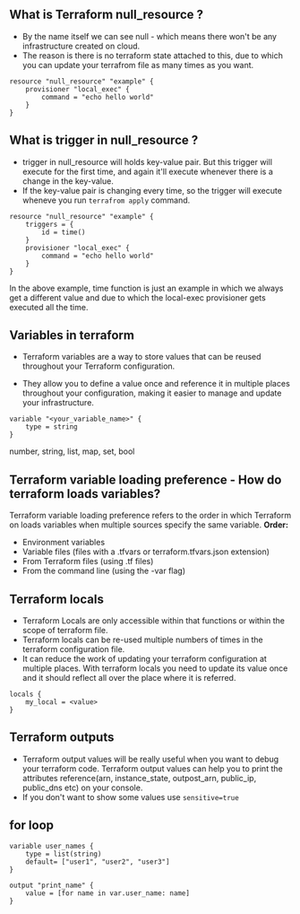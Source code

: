 ## What is Terraform null_resource ?

- By the name itself we can see null - which means there won't be any infrastructure created on cloud.
- The reason is there is no terraform state attached to this, due to which you can update your terrafrom file as many times as you want.

```
resource "null_resource" "example" {
    provisioner "local_exec" {
        command = "echo hello world"
    }
}
```

## What is trigger in null_resource ?

- trigger in null_resource will holds key-value pair. But this trigger will execute for the first time, and again it'll execute whenever there is a change in the key-value.
- If the key-value pair is changing every time, so the trigger will execute wheneve you run `terrafrom apply` command.

```
resource "null_resource" "example" {
    triggers = {
        id = time()
    }
    provisioner "local_exec" {
        command = "echo hello world"
    }
}
```

In the above example, time function is just an example in which we always get a different value and due to which the local-exec provisioner gets executed all the time.

## Variables in terraform

- Terraform variables are a way to store values that can be reused throughout your Terraform configuration.

- They allow you to define a value once and reference it in multiple places throughout your configuration, making it easier to manage and update your infrastructure.

```
variable "<your_variable_name>" {
    type = string
}
```

number, string, list, map, set, bool

## Terraform variable loading preference - How do terraform loads variables?

Terraform variable loading preference refers to the order in which Terraform on loads variables when multiple sources specify the same variable.
**Order:**

- Environment variables
- Variable files (files with a .tfvars or terraform.tfvars.json extension)
- From Terraform files (using .tf files)
- From the command line (using the -var flag)

## Terraform locals

- Terraform Locals are only accessible within that functions or within the scope of terraform file.
- Terraform locals can be re-used multiple numbers of times in the terraform configuration file.
- It can reduce the work of updating your terraform configuration at multiple places. With terraform locals you need to update its value once and it should reflect all over the place where it is referred.

```
locals {
    my_local = <value>
}
```

## Terraform outputs

- Terraform output values will be really useful when you want to debug your terraform code. Terraform output values can help you to print the attributes reference(arn, instance_state, outpost_arn, public_ip, public_dns etc) on your console.
- If you don't want to show some values use `sensitive=true`

## for loop

```
variable user_names {
    type = list(string)
    default= ["user1", "user2", "user3"]
}

output "print_name" {
    value = [for name in var.user_name: name]
}
```
